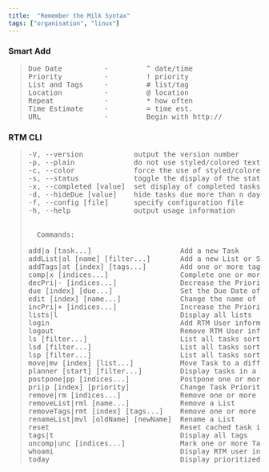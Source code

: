 ```yaml
---
title:  "Remember the Milk Syntax"
tags: ["organisation", "linux"]
---
```


### Smart Add  

> <pre>
> Due Date          -         ^ date/time  
> Priority          -         ! priority  
> List and Tags     -         # list/tag  
> Location          -         @ location  
> Repeat            -         * how often 
> Time Estimate     -         = time est.  
> URL               -         Begin with http://
> </pre>
<!--more-->
### RTM CLI

><pre>
>-V, --version            output the version number
>-p, --plain              do not use styled/colored text (overrides --color)
>-c, --color              force the use of styled/colored text
>-s, --status             toggle the display of the status spinner
>-x, --completed [value]  set display of completed tasks (true/false/number of days)
>-d, --hideDue [value]    hide tasks due more than n days from today (false/number of days)
>-f, --config [file]      specify configuration file
>-h, --help               output usage information
>    
>    
>   Commands:
>    
>add|a [task...]                     Add a new Task
>addList|al [name] [filter...]       Add a new List or Smart List
>addTags|at [index] [tags...]        Add one or more tags to a Task
>comp|x [indices...]                 Complete one or more Tasks
>decPri|- [indices...]               Decrease the Priority of one or more Tasks
>due [index] [due...]                Set the Due Date of a Task
>edit [index] [name...]              Change the name of a Task
>incPri|+ [indices...]               Increase the Priority of one or more Tasks
>lists|l                             Display all lists
>login                               Add RTM User information
>logout                              Remove RTM User information
>ls [filter...]                      List all tasks sorted first by list then by priority
>lsd [filter...]                     List all tasks sorted first by due date then by priority
>lsp [filter...]                     List all tasks sorted first by priority then due date
>move|mv [index] [list...]           Move Task to a different List
>planner [start] [filter...]         Display tasks in a weekly planner (start: sun, mon, today)
>postpone|pp [indices...]            Postpone one or more Tasks
>pri|p [index] [priority]            Change Task Priority
>remove|rm [indices...]              Remove one or more Tasks
>removeList|rml [name...]            Remove a List
>removeTags|rmt [index] [tags...]    Remove one or more tags from a Task
>renameList|mvl [oldName] [newName]  Rename a List
>reset                               Reset cached task indices
>tags|t                              Display all tags
>uncomp|unc [indices...]             Mark one or more Tasks as not complete
>whoami                              Display RTM user information
>today                               Display prioritized tasks and tasks due or completed today</pre>
